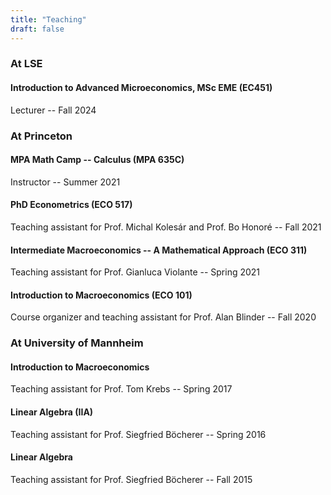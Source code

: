 ```yaml
---
title: "Teaching"
draft: false
---
```


### At LSE

#### Introduction to Advanced Microeconomics, MSc EME (EC451)
Lecturer -- Fall 2024

### At Princeton

#### MPA Math Camp -- Calculus (MPA 635C)
Instructor -- Summer 2021

#### PhD Econometrics (ECO 517)
Teaching assistant for Prof. Michal Kolesár and Prof. Bo Honoré -- Fall 2021

#### Intermediate Macroeconomics -- A Mathematical Approach (ECO 311)
Teaching assistant for Prof. Gianluca Violante -- Spring 2021

#### Introduction to Macroeconomics (ECO 101)
Course organizer and teaching assistant for Prof. Alan Blinder -- Fall 2020


### At University of Mannheim


#### Introduction to Macroeconomics 
Teaching assistant for Prof. Tom Krebs -- Spring 2017

#### Linear Algebra (IIA)
Teaching assistant for Prof. Siegfried Böcherer -- Spring 2016

#### Linear Algebra
Teaching assistant for Prof. Siegfried Böcherer -- Fall 2015


<!-- 
At Princeton, I have taught Graduate Econometrics (ECO 517), as well as Intermediate Macroeconomics (ECO 313) and Introduction to Macroeconomics (ECO 101), for which I also acted as course organizer. 

I was also the instructor for the School of Policy and International Affairs MPA Math Camp (MPA 635C).

During my time at Mannheim I also taught Introduction to Macroeconomics, as well as Linear Algebra for Math and Computer Science students. -->
